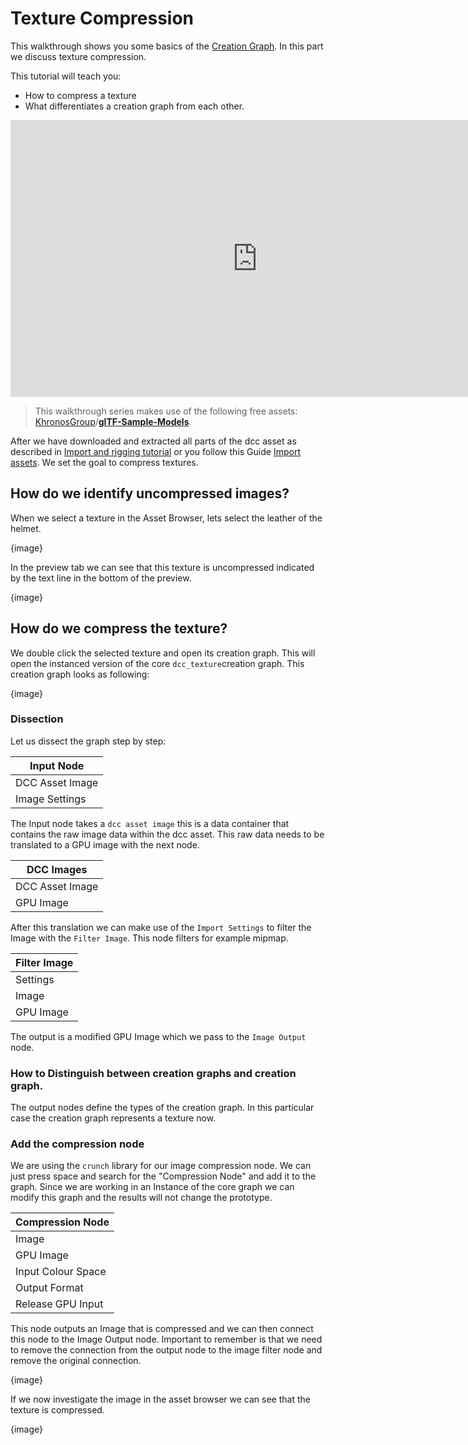 # Texture Compression

This walkthrough shows you some basics of the [Creation Graph]({{the_machinery_book}}/creation_graphs/concept.html). In this part we discuss texture compression.

This tutorial will teach you:

- How to compress a texture
- What differentiates a creation graph from each other.

<iframe frameborder="0" scrolling="no" marginheight="0" marginwidth="0"width="788.54" height="443" type="text/html" src="https://www.youtube.com/embed/49eF0O5OAbY?autoplay=0&fs=0&iv_load_policy=3&showinfo=0&rel=0&cc_load_policy=0&start=0&end=0&origin=http://ourmachinery.com"></iframe>

> This walkthrough series makes use of the following free assets: [KhronosGroup](https://github.com/KhronosGroup)/**[glTF-Sample-Models](https://github.com/KhronosGroup/glTF-Sample-Models)**.



After we have downloaded and extracted all parts of the dcc asset as described in [Import and rigging tutorial](https://www.youtube.com/watch?v=loaYaeSl-_g&t=20s) or you follow this Guide [Import assets](https://ourmachinery.github.io/themachinery-books/the_machinery_book/editing_workflows/import_assets.html#import-assets). We set the goal to compress textures.



## How do we identify uncompressed images?

When we select a texture in the Asset Browser, lets select the leather of the helmet.

{image}

In the preview tab we can see that this texture is uncompressed indicated by the text line in the bottom of the preview.

{image}

## How do we compress the texture?

We double click the selected texture and open its creation graph. This will open the instanced version of the core `dcc_texture`creation graph. This creation graph looks as following:

{image}

### Dissection

Let us dissect the graph step by step:

| Input Node      |
| --------------- |
| DCC Asset Image |
| Image Settings  |

The Input node takes a `dcc asset image` this is a data container that contains the raw image data within the dcc asset. This raw data needs to be translated to a GPU image with the next node.

| DCC Images      |
| --------------- |
| DCC Asset Image |
| GPU Image       |

After this translation we can make use of the `Import Settings` to filter the Image with the `Filter Image`. This node filters for example mipmap.

| Filter Image |
| ------------ |
| Settings     |
| Image        |
| GPU Image    |

The output is a modified GPU Image which we pass to the `Image Output` node. 

### How to Distinguish between creation graphs and creation graph.

The output nodes define the types of the creation graph. In this particular case the creation graph represents a texture now.



### Add the compression node

We are using the `crunch` library for our image compression node. We can just press space and search for the "Compression Node" and add it to the graph. Since we are working in an Instance of the core graph we can modify this graph and the results will not change the prototype. 

| Compression Node   |
| ------------------ |
| Image              |
| GPU Image          |
| Input Colour Space |
| Output Format      |
| Release GPU Input  |

This node outputs an Image that is compressed and we can then connect this node to the Image Output node. Important to remember is that we need to remove the connection from the output node to the image filter node and remove the original connection. 

{image}

If we now investigate the image in the asset browser we can see that the texture is compressed.

{image}
